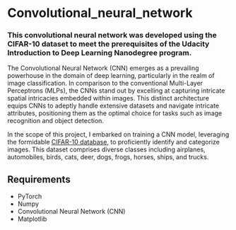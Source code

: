 # Convolutional_neural_network

### This convolutional neural network was developed using the CIFAR-10 dataset to meet the prerequisites of the Udacity Introduction to Deep Learning Nanodegree program.

The Convolutional Neural Network (CNN) emerges as a prevailing powerhouse in the domain of deep learning, particularly in the realm of image classification. In comparison to the conventional Multi-Layer Perceptrons (MLPs), the CNNs stand out by excelling at capturing intricate spatial intricacies embedded within images. This distinct architecture equips CNNs to adeptly handle extensive datasets and navigate intricate attributes, positioning them as the optimal choice for tasks such as image recognition and object detection.

In the scope of this project, I embarked on training a CNN model, leveraging the formidable [CIFAR-10 database](https://www.cs.toronto.edu/~kriz/cifar.html), to proficiently identify and categorize images. This dataset comprises diverse classes including airplanes, automobiles, birds, cats, deer, dogs, frogs, horses, ships, and trucks.

## Requirements
- PyTorch
- Numpy
- Convolutional Neural Network (CNN)
- Matplotlib
